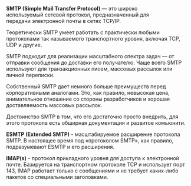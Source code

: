 **SMTP (Simple Mail Transfer Protocol)** — это широко используемый сетевой протокол, предназначенный для передачи электронной почты в сетях TCP/IP.

Теоретически SMTP умеет работать с практически любыми протоколами так называемого транспортного уровня, включая TCP, UDP и другие.

SMTP подходит для реализации масштабного спектра задач — от отправки сообщения до доставки его получателю. Чаще всего SMTP используют для транзакционных писем, массовых рассылок или личной переписки.

Собственный SMTP дает немного больше преимуществ перед корпоративными аналогами. Это, как правило, невысокая цена, внимательное отношение со стороны разработчиков и хорошая доставляемость массовых рассылок.

Достоинство SMTP в том, что его достаточно просто внедрить, для этого протокола есть обширная документация и развитое комьюнити.

**ESMTP (Extended SMTP)** - масштабируемое расширение протокола SMTP. В настоящее время под «протоколом SMTP», как правило, подразумевают ESMTP и его расширения.

**IMAP(s)** - протокол прикладного уровня для доступа к электронной почте. Базируется на транспортном протоколе TCP и использует порт 143, IMAP работает только с сообщениями и не требует каких-либо пакетов со специальными заголовками.
